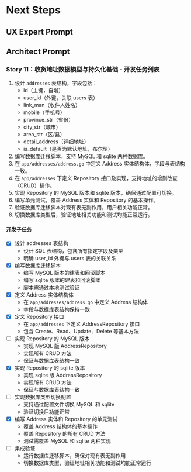 # Next Steps

## UX Expert Prompt

## Architect Prompt

### Story 11：收货地址数据模型与持久化基础 - 开发任务列表

1. 设计 `addresses` 表结构，字段包括：
    - id（主键，自增）
    - user_id（外键，关联 users 表）
    - link_man（收件人姓名）
    - mobile（手机号）
    - province_str（省份）
    - city_str（城市）
    - area_str（区/县）
    - detail_address（详细地址）
    - is_default（是否为默认地址，布尔型）
2. 编写数据库迁移脚本，支持 MySQL 和 sqlite 两种数据库。
3. 在 `app/addresses/address.go` 中定义 Address 实体结构体，字段与表结构一致。
4. 在 `app/addresses` 下定义 Repository 接口及实现，支持地址的增删改查（CRUD）操作。
5. 实现 Repository 的 MySQL 版本和 sqlite 版本，确保通过配置可切换。
6. 编写单元测试，覆盖 Address 实体和 Repository 的基本操作。
7. 验证数据库迁移脚本对现有表无副作用，用户相关功能正常。
8. 切换数据库类型后，验证地址相关功能和测试均能正常运行。

#### 开发子任务

-   [x] 设计 addresses 表结构
    -   设计 SQL 表结构，包含所有指定字段及类型
    -   明确 user_id 外键与 users 表的关联关系
-   [x] 编写数据库迁移脚本
    -   编写 MySQL 版本的建表和回滚脚本
    -   编写 sqlite 版本的建表和回滚脚本
    -   脚本需通过本地测试验证
-   [x] 定义 Address 实体结构体
    -   在 `app/addresses/address.go` 中定义 Address 结构体
    -   字段与数据库表结构保持一致
-   [x] 定义 Repository 接口
    -   在 `app/addresses` 下定义 AddressRepository 接口
    -   包含 Create、Read、Update、Delete 等基本方法
-   [ ] 实现 Repository 的 MySQL 版本
    -   实现 MySQL 版 AddressRepository
    -   实现所有 CRUD 方法
    -   保证与数据库表结构一致
-   [x] 实现 Repository 的 sqlite 版本
    -   实现 sqlite 版 AddressRepository
    -   实现所有 CRUD 方法
    -   保证与数据库表结构一致
-   [ ] 实现数据库类型切换配置
    -   支持通过配置文件切换 MySQL 和 sqlite
    -   验证切换后功能正常
-   [x] 编写 Address 实体和 Repository 的单元测试
    -   覆盖 Address 结构体的基本操作
    -   覆盖 Repository 的所有 CRUD 方法
    -   测试需覆盖 MySQL 和 sqlite 两种实现
-   [ ] 集成验证
    -   运行数据库迁移脚本，确保对现有表无副作用
    -   切换数据库类型，验证地址相关功能和测试均能正常运行

